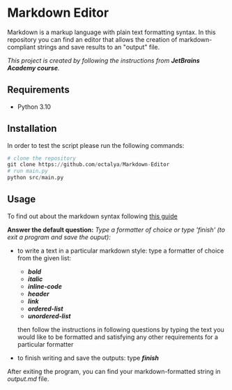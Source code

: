 # Markdown Editor
Markdown is a markup language with plain text formatting syntax. In this repository you can find an editor that allows the creation of markdown-compliant strings and save results to an "output" file.

 *This project is created by following the instructions from **JetBrains Academy course**.*

## Requirements

- Python 3.10 


## Installation

In order to test the script please run the following commands:

```python
# clone the repository
git clone https://github.com/octalya/Markdown-Editor
# run main.py
python src/main.py
```

## Usage

To find out about the markdown syntax following [this guide](https://www.markdownguide.org/basic-syntax/)

**Answer the default question:** *Type a formatter of choice or type 'finish' (to exit a program and save the ouput):*

- to write a text in a particular markdown style: type a formatter of choice from the given list:

    - ***bold***
    - ***italic***
    - ***inline-code***
    - ***header***
    - ***link***
    - ***ordered-list***
    - ***unordered-list***

    then follow the instructions in following questions by typing the text you would like to be formatted and satisfying any other requirements for a particular formatter
- to finish writing and save the outputs: type ***finish***

After exiting the program, you can find your markdown-formatted string in *output.md* file.






